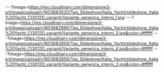 ---?image=https://res.cloudinary.com/dimensione3-srl/image/upload/v1603883020/Tag_Slideshow/Italia_Yacht/slideshow_Italia%20Yacht_CI3012D_varianti/Variante_generica_interni_1.jpg
---?image=https://res.cloudinary.com/dimensione3-srl/image/upload/v1603882896/Tag_Slideshow/Italia_Yacht/slideshow_Italia%20Yacht_CI3012D_varianti/Variante_generica_interni_3.jpg&color=#ffffff
---?image=https://res.cloudinary.com/dimensione3-srl/image/upload/v1603882858/Tag_Slideshow/Italia_Yacht/slideshow_Italia%20Yacht_CI3012D_varianti/Variante_generica_interni_4.jpg&color=#ffffff
---?image=https://res.cloudinary.com/dimensione3-srl/image/upload/v1603882858/Tag_Slideshow/Italia_Yacht/slideshow_Italia%20Yacht_CI3012D_varianti/Variante_generica_interni_2.jpg&color=#ffffff